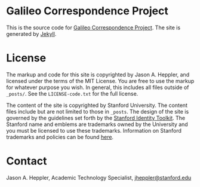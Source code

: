 # Galileo Correspondence Project

This is the source code for [Galileo Correspondence Project](http://galileo.stanford.edu). The site is generated by [Jekyll](http://jekyllrb.com/).

# License

The markup and code for this site is copyrighted by Jason A. Heppler, and 
licensed under the terms of the MIT License. You are free to use the markup for
whatever purpose you wish. In general, this includes all files outside of 
`_posts/`. See the `LICENSE-code.txt` for the full license.

The content of the site is copyrighted by Stanford University. The content files
include but are not limited to those in `_posts`. The design of the site is 
governed by the guidelines set forth by the [Stanford Identity 
Toolkit](http://identity.stanford.edu). The Stanford name and emblems are 
trademarks owned by the University and you must be licensed to use these 
trademarks. Information on Stanford trademarks and policies can be found 
[here](http://identity.stanford.edu/policies/).

# Contact

Jason A. Heppler, Academic Technology Specialist, jheppler@stanford.edu
